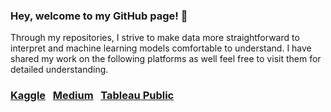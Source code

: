 ### Hey, welcome to my GitHub page! 👋
Through my repositories, I strive to make data more straightforward to interpret and machine learning models comfortable to understand.
I have shared my work on the following platforms as well feel free to visit them for detailed understanding.<br>
<h3>
  <a href="https://www.kaggle.com/ginelledsouza">Kaggle</a> &nbsp; 
  <a href="https://medium.com/@ginelledsouza">Medium</a> &nbsp; 
  <a href="https://public.tableau.com/profile/ginelle.d.souza#!/?newProfile=&activeTab=0">Tableau Public</a>
</h3>





<!--
**ginelledsouza/ginelledsouza** is a ✨ _special_ ✨ repository because its `README.md` (this file) appears on your GitHub profile.

Here are some ideas to get you started:

- 🔭 I’m currently working on ...
- 🌱 I’m currently learning ...
- 👯 I’m looking to collaborate on ...
- 🤔 I’m looking for help with ...
- 💬 Ask me about ...
- 📫 How to reach me: ...
- 😄 Pronouns: ...
- ⚡ Fun fact: ...
-->

